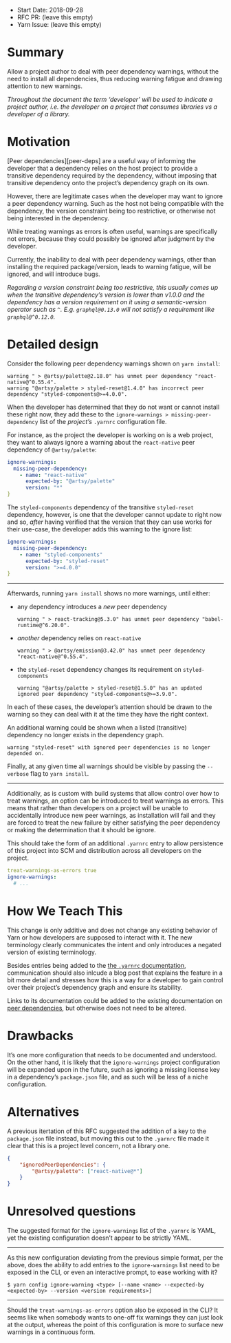 - Start Date: 2018-09-28
- RFC PR: (leave this empty)
- Yarn Issue: (leave this empty)

# Summary

Allow a project author to deal with peer dependency warnings, without the need
to install all dependencies, thus reducing warning fatigue and drawing attention
to new warnings.

_Throughout the document the term ‘developer’ will be used to indicate a project
author, i.e. the developer on a project that _consumes_ libraries vs a developer
of a library._

# Motivation

[Peer dependencies][peer-deps] are a useful way of informing the developer that
a dependency relies on the host project to provide a transitive dependency
required by the dependency, without imposing that transitive dependency onto the
project’s dependency graph on its own.

However, there are legitimate cases when the developer may want to ignore a peer
dependency warning. Such as the host not being compatible with the dependency,
the version constraint being too restrictive, or otherwise not being interested
in the dependency.

While treating warnings as errors is often useful, warnings are specifically not
errors, because they could possibly be ignored after judgment by the developer.

Currently, the inability to deal with peer dependency warnings, other than
installing the required package/version, leads to warning fatigue, will be
ignored, and will introduce bugs.

_Regarding a version constraint being too restrictive, this usually comes up
when the transitive dependency’s version is lower than v1.0.0 and the dependency
has a version requirement on it using a semantic-version operator such as `^`.
E.g. `graphql@0.13.0` will not satisfy a requirement like `graphql@^0.12.0`._

# Detailed design

Consider the following peer dependency warnings shown on `yarn install`:

```
warning " > @artsy/palette@2.18.0" has unmet peer dependency "react-native@^0.55.4".
warning "@artsy/palette > styled-reset@1.4.0" has incorrect peer dependency "styled-components@>=4.0.0".
```

When the developer has determined that they do not want or cannot install these
right now, they add these to the `ignore-warnings > missing-peer-dependency`
list of the _project’s_ `.yarnrc` configuration file.

For instance, as the project the developer is working on is a web project, they
want to always ignore a warning about the `react-native` peer dependency of
`@artsy/palette`:

```yaml
ignore-warnings:
  missing-peer-dependency:
    - name: "react-native"
      expected-by: "@artsy/palette"
      version: "*"
}
```

The `styled-components` dependency of the transitive `styled-reset` dependency,
however, is one that the developer cannot update to right now and so, _after_
having verified that the version that they can use works for their use-case, the
developer adds this warning to the ignore list:

```yaml
ignore-warnings:
  missing-peer-dependency:
    - name: "styled-components"
      expected-by: "styled-reset"
      version: ">=4.0.0"
}
```

----

Afterwards, running `yarn install` shows no more warnings, until either:

* any dependency introduces a _new_ peer dependency

  ```
  warning " > react-tracking@5.3.0" has unmet peer dependency "babel-runtime@^6.20.0".
  ```

* _another_ dependency relies on `react-native`

  ```
  warning " > @artsy/emission@3.42.0" has unmet peer dependency "react-native@^0.55.4".
  ```

* the `styled-reset` dependency changes its requirement on `styled-components`

  ```
  warning "@artsy/palette > styled-reset@1.5.0" has an updated ignored peer dependency "styled-components@>=3.9.0".
  ```

In each of these cases, the developer’s attention should be drawn to the warning
so they can deal with it at the time they have the right context.

An additional warning could be shown when a listed (transitive) dependency no
longer exists in the dependency graph.

```
warning "styled-reset" with ignored peer dependencies is no longer depended on.
```

Finally, at any given time all warnings should be visible by passing the
`--verbose` flag to `yarn install`.

----

Additionally, as is custom with build systems that allow control over how to
treat warnings, an option can be introduced to treat warnings as errors. This
means that rather than developers on a project will be unable to accidentally
introduce new peer warnings, as installation will fail and they are forced to
treat the new failure by either satisfying the peer dependency or making the
determination that it should be ignore.

This should take the form of an additional `.yarnrc` entry to allow persistence
of this project into SCM and distribution across all developers on the project.

```yaml
treat-warnings-as-errors true
ignore-warnings:
  # ...
```

# How We Teach This

This change is only additive and does not change any existing behavior of Yarn
or how developers are supposed to interact with it. The new terminology clearly
communicates the intent and only introduces a negated version of existing
terminology.

Besides entries being added to the [the `.yarnrc` documentation][yarnrc-docs],
communication should also inlcude a blog post that explains the feature in a bit
more detail and stresses how this is a way for a developer to gain control over
their project’s dependency graph and ensure its stability.

Links to its documentation could be added to the existing documentation on [peer
dependencies][yarn-peer-deps], but otherwise does not need to be altered.

# Drawbacks

It’s one more configuration that needs to be documented and understood. On the
other hand, it is likely that the `ignore-warnings` project configuration will
be expanded upon in the future, such as ignoring a missing license key in a
dependency’s `package.json` file, and as such will be less of a niche
configuration.

# Alternatives

A previous itertation of this RFC suggested the addition of a key to the
`package.json` file instead, but moving this out to the `.yarnrc` file made it
clear that this is a project level concern, not a library one.

```json
{
    "ignoredPeerDependencies": {
        "@artsy/palette": ["react-native@*"]
    }
}
```

# Unresolved questions

The suggested format for the `ignore-warnings` list of the `.yarnrc` is YAML,
yet the existing configuration doesn’t appear to be strictly YAML.

----

As this new configuration deviating from the previous simple format, per the
above, does the ability to add entries to the `ignore-warnings` list need to be
exposed in the CLI, or even an interactive prompt, to ease working with it?

```
$ yarn config ignore-warning <type> [--name <name> --expected-by <expected-by> --version <version requirements>]
```

----

Should the `treat-warnings-as-errors` option also be exposed in the CLI? It
seems like when somebody wants to one-off fix warnings they can just look at the
output, whereas the point of this configuration is more to surface new warnings
in a continuous form.

[npm-peer-deps]: https://docs.npmjs.com/files/package.json#peerdependencies
[yarn-peer-deps]: https://yarnpkg.com/lang/en/docs/dependency-types/#toc-peerdependencies
[yarnrc-docs]: https://yarnpkg.com/lang/en/docs/yarnrc/
